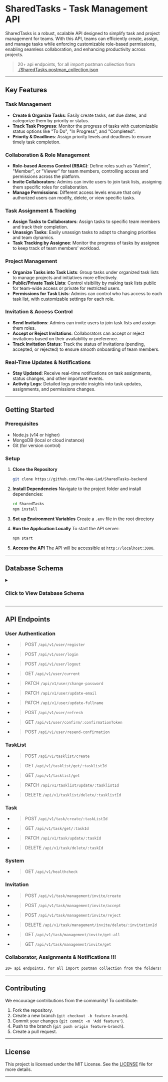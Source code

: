 # SharedTasks - Task Management API

SharedTasks is a robust, scalable API designed to simplify task and project management for teams. With this API, teams can efficiently create, assign, and manage tasks while enforcing customizable role-based permissions, enabling seamless collaboration, and enhancing productivity across projects.

 > 20+ api endpoints, for all import postman collection from [./SharedTasks.postman_collection.json](./SharedTasks.postman_collection.json) 

---

## Key Features

### Task Management

- **Create & Organize Tasks**: Easily create tasks, set due dates, and categorize them by priority or status.
- **Track Task Progress**: Monitor the progress of tasks with customizable status options like "To Do", "In Progress", and "Completed".
- **Priority & Deadlines**: Assign priority levels and deadlines to ensure timely task completion.

### Collaboration & Role Management

- **Role-based Access Control (RBAC)**: Define roles such as "Admin", "Member", or "Viewer" for team members, controlling access and permissions across the platform.
- **Invite Collaborators**: Admins can invite users to join task lists, assigning them specific roles for collaboration.
- **Manage Permissions**: Different access levels ensure that only authorized users can modify, delete, or view specific tasks.

### Task Assignment & Tracking

- **Assign Tasks to Collaborators**: Assign tasks to specific team members and track their completion.
- **Unassign Tasks**: Easily unassign tasks to adapt to changing priorities and team dynamics.
- **Task Tracking by Assignee**: Monitor the progress of tasks by assignee to keep track of team members’ workload.

### Project Management

- **Organize Tasks into Task Lists**: Group tasks under organized task lists to manage projects and initiatives more effectively.
- **Public/Private Task Lists**: Control visibility by making task lists public for team-wide access or private for restricted users.
- **Permissions for Task Lists**: Admins can control who has access to each task list, with customizable settings for each role.

### Invitation & Access Control

- **Send Invitations**: Admins can invite users to join task lists and assign them roles.
- **Accept or Reject Invitations**: Collaborators can accept or reject invitations based on their availability or preference.
- **Track Invitation Status**: Track the status of invitations (pending, accepted, or rejected) to ensure smooth onboarding of team members.

### Real-Time Updates & Notifications

- **Stay Updated**: Receive real-time notifications on task assignments, status changes, and other important events.
- **Activity Logs**: Detailed logs provide insights into task updates, assignments, and permissions changes.

---

## Getting Started

### Prerequisites

- Node.js (v14 or higher)
- MongoDB (local or cloud instance)
- Git (for version control)

### Setup

1. **Clone the Repository**
   ```bash
   git clone https://github.com/The-Wee-Lad/SharedTasks-backend
   ```

2. **Install Dependencies**
   Navigate to the project folder and install dependencies:
   ```bash
   cd SharedTasks
   npm install
   ```

3. **Set up Environment Variables**
   Create a `.env` file in the root directory

4. **Run the Application Locally**
   To start the API server:
   ```bash
   npm start
   ```

5. **Access the API**
   The API will be accessible at `http://localhost:3000`.

---

## Database Schema

<details>
<summary><h3>Click to View Database Schema</h3></summary>
<img title="Database Schema" alt="Couldn't Load Database Schema" src="./DatabaseSchema.jpg" height="80%" width="80%">
</details>

---

## API Endpoints
### User Authentication
- > POST `/api/v1/user/register`
- > POST `/api/v1/user/login`
- > POST `/api/v1/user/logout`
- > GET `/api/v1/user/current`
- > PATCH `/api/v1/user/change-password`
- > PATCH `/api/v1/user/update-email`
- > PATCH `/api/v1/user/update-fullname`
- > POST `/api/v1/user/refresh`
- > GET `/api/v1/user/confirm/:confirmationToken`
- > POST `/api/v1/user/resend-confirmation`

### TaskList
- > POST `/api/v1/tasklist/create`
- > GET `/api/v1/tasklist/get/:tasklistId`
- > GET `/api/v1/tasklist/get`
- > PATCH `/api/v1/tasklist/update/:tasklistId`
- > DELETE `/api/v1/tasklist/delete/:tasklistId`

### Task
- > POST `/api/v1/task/create/:taskListId`
- > GET `/api/v1/task/get/:taskId`
- > PATCH `/api/v1/task/update/:taskId`
- > DELETE `/api/v1/task/delete/:taskId
`
### System
- > GET `/api/v1/healthcheck`

### Invitation
- > POST `/api/v1/task/management/invite/create`
- > POST `/api/v1/task/management/invite/accept`
- > POST `/api/v1/task/management/invite/reject`
- > DELETE `/api/v1/task/management/invite/delete/:invitationId`
- > GET `/api/v1/task/management/invite/get-all`
- > GET `/api/v1/task/management/invite/get`

### Collaborator, Assignments & Notifications !!! 

``` 20+ api endpoints, for all import postman collection from the folders! ```

---

## Contributing

We encourage contributions from the community! To contribute:

1. Fork the repository.
2. Create a new branch (`git checkout -b feature-branch`).
3. Commit your changes (`git commit -m 'Add feature'`).
4. Push to the branch (`git push origin feature-branch`).
5. Create a pull request.

---

## License

This project is licensed under the MIT License. See the [LICENSE](LICENSE) file for more details.

---

